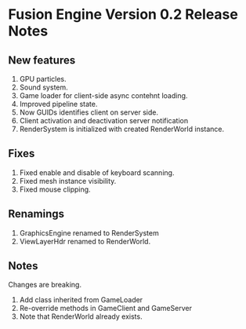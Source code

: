 # Fusion Engine Version 0.2 Release Notes

## New features
 1. GPU particles.
 2. Sound system.
 3. Game loader for client-side async contehnt loading.
 4. Improved pipeline state.
 5. Now GUIDs identifies client on server side.
 6. Client activation and deactivation server notification
 7. RenderSystem is initialized with created RenderWorld instance.

## Fixes
 1. Fixed enable and disable of keyboard scanning.
 2. Fixed mesh instance visibility.
 3. Fixed mouse clipping.

## Renamings 
 1. GraphicsEngine renamed to RenderSystem
 2. ViewLayerHdr renamed to RenderWorld.
 
## Notes
Changes are breaking.
 1. Add class inherited from GameLoader
 2. Re-override methods in GameClient and GameServer
 3. Note that RenderWorld already exists.
 
 